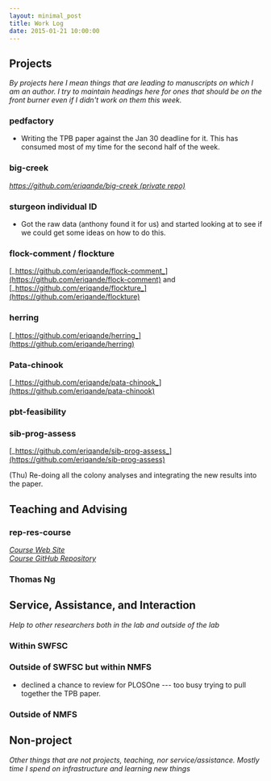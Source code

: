 ```yaml
---
layout: minimal_post
title: Work Log
date: 2015-01-21 10:00:00 
---
```



## Projects

_By projects here I mean things that are leading to manuscripts on which I am an author.
I try to maintain headings here for ones that should be on the front burner even if I didn't
work on them this week._

### pedfactory

* Writing the TPB paper against the Jan 30 deadline for it.  This has consumed most of my time for
the second half of the week.


### big-creek
[_https://github.com/eriqande/big-creek (private repo)_](https://github.com/eriqande/big-creek)


### sturgeon individual ID

* Got the raw data (anthony found it for us) and started looking at to see if we could get some ideas on how to do this.




### flock-comment / flockture
[_https://github.com/eriqande/flock-comment_](https://github.com/eriqande/flock-comment)
and [_https://github.com/eriqande/flockture_](https://github.com/eriqande/flockture)






### herring
[_https://github.com/eriqande/herring_](https://github.com/eriqande/herring)



### Pata-chinook
[_https://github.com/eriqande/pata-chinook_](https://github.com/eriqande/pata-chinook)



### pbt-feasibility






### sib-prog-assess
[_https://github.com/eriqande/sib-prog-assess_](https://github.com/eriqande/sib-prog-assess)

(Thu) Re-doing all the colony analyses and  integrating the new results into the paper.

## Teaching and Advising


### rep-res-course
[_Course Web Site_](http://eriqande.github.io/rep-res-web/)  
[_Course GitHub Repository_](https://github.com/eriqande/rep-res-course)





### Thomas Ng


## Service, Assistance, and Interaction
_Help to other researchers both in the lab and outside of the lab_


### Within SWFSC




### Outside of SWFSC but within NMFS

* declined a chance to review for PLOSOne --- too busy trying to pull together the TPB paper.


### Outside of NMFS



## Non-project
_Other things that are not projects, teaching, nor service/assistance.  Mostly time I
spend on infrastructure and learning new things_

